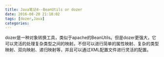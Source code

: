 ```yaml
---
title: Java笔记4--BeanUtils or dozer
date: 2016-08-20 21:18:02
tags: [dozer,Java]
categories: 
---
```

dozer是一种对象转换工具，类似于apache的BeanUtils。但是dozer更强大，它可以灵活的处理复杂类型之间的映射。不但可以进行简单的属性映射、复杂的类型映射、双向映射、递归映射等，并且可以通过XML配置文件进行灵活的配置。 